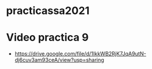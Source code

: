 # practicassa2021

# Video practica 9
- https://drive.google.com/file/d/1IkkWB2RjK7JqA9utN-dj6cuv3am93ceA/view?usp=sharing
